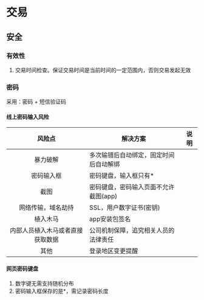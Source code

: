 # 交易


## 安全
### 有效性
1. 交易时间检查。保证交易时间是当前时间的一定范围内，否则交易发起无效

### 密码
采用：密码 + 短信验证码

#### 线上密码输入风险

| 风险点 | 解决方案 | 说明 |
| :----: | ---- | ---- |
| 暴力破解 | 多次输错后自动绑定，固定时间后自动解绑 |  |
| 密码输入框 | 密码键盘，输入框只有* |  |
| 截图 | 密码键盘，密码输入页面不允许截图(app) |  |
| 网络传输，域名劫持 | SSL，用户数字证书(密钥) |  |
| 植入木马 | app安装包签名 |  |
| 内部人员植入木马或者直接获取数据 | 公司机制保障，追究相关人员的法律责任 |  |
| 其他 | 登录地区变更提醒 |  |

#### 网页密码键盘
1. 数字键无需支持随机分布
1. 密码输入框保存的是*，需记录密码长度
